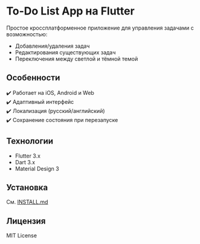# To-Do List App на Flutter
Простое кроссплатформенное приложение для управления задачами с возможностью:
- Добавления/удаления задач
- Редактирования существующих задач
- Переключения между светлой и тёмной темой

## Особенности
✔️ Работает на iOS, Android и Web  
✔️ Адаптивный интерфейс  
✔️ Локализация (русский/английский)  
✔️ Сохранение состояния при перезапуске  

## Технологии
- Flutter 3.x
- Dart 3.x
- Material Design 3

## Установка
См. [INSTALL.md](INSTALL.md)

## Лицензия
MIT License
